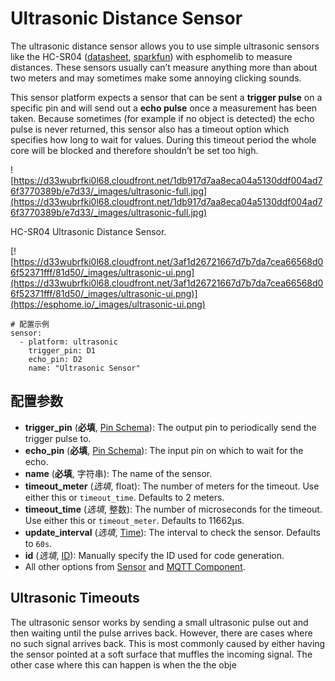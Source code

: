 # Ultrasonic Distance Sensor

The ultrasonic distance sensor allows you to use simple ultrasonic sensors like the HC-SR04 ([datasheet](https://www.electroschematics.com/wp-content/uploads/2013/07/HC-SR04-datasheet-version-2.pdf), [sparkfun](https://www.sparkfun.com/products/13959)) with esphomelib to measure distances. These sensors usually can’t measure anything more than about two meters and may sometimes make some annoying clicking sounds.

This sensor platform expects a sensor that can be sent a **trigger pulse** on a specific pin and will send out a **echo pulse** once a measurement has been taken. Because sometimes (for example if no object is detected) the echo pulse is never returned, this sensor also has a timeout option which specifies how long to wait for values. During this timeout period the whole core will be blocked and therefore shouldn’t be set too high.

![https://d33wubrfki0l68.cloudfront.net/1db917d7aa8eca04a5130ddf004ad76f3770389b/e7d33/_images/ultrasonic-full.jpg](https://d33wubrfki0l68.cloudfront.net/1db917d7aa8eca04a5130ddf004ad76f3770389b/e7d33/_images/ultrasonic-full.jpg)

HC-SR04 Ultrasonic Distance Sensor.

[![https://d33wubrfki0l68.cloudfront.net/3af1d26721667d7b7da7cea66568d06f52371fff/81d50/_images/ultrasonic-ui.png](https://d33wubrfki0l68.cloudfront.net/3af1d26721667d7b7da7cea66568d06f52371fff/81d50/_images/ultrasonic-ui.png)](https://esphome.io/_images/ultrasonic-ui.png)

```
# 配置示例
sensor:
  - platform: ultrasonic
    trigger_pin: D1
    echo_pin: D2
    name: "Ultrasonic Sensor"
```

## **配置参数**

- **trigger_pin** (**必填**, [Pin Schema](https://esphome.io/guides/configuration-types#config-pin-schema)): The output pin to periodically send the trigger pulse to.
- **echo_pin** (**必填**, [Pin Schema](https://esphome.io/guides/configuration-types#config-pin-schema)): The input pin on which to wait for the echo.
- **name** (**必填**, 字符串): The name of the sensor.
- **timeout_meter** (*选填*, float): The number of meters for the timeout. Use either this or `timeout_time`. Defaults to 2 meters.
- **timeout_time** (*选填*, 整数): The number of microseconds for the timeout. Use either this or `timeout_meter`. Defaults to 11662µs.
- **update_interval** (*选填*, [Time](https://esphome.io/guides/configuration-types#config-time)): The interval to check the sensor. Defaults to `60s`.
- **id** (*选填*, [ID](esphome/guides/configuration-types#id)): Manually specify the ID used for code generation.
- All other options from [Sensor](https://esphome.io/components/sensor/#config-sensor) and [MQTT Component](https://esphome.io/components/mqtt#config-mqtt-component).

## Ultrasonic Timeouts

The ultrasonic sensor works by sending a small ultrasonic pulse out and then waiting until the pulse arrives back. However, there are cases where no such signal arrives back. This is most commonly caused by either having the sensor pointed at a soft surface that muffles the incoming signal. The other case where this can happen is when the the obje